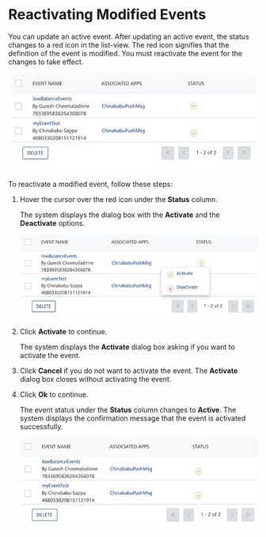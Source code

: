                             


Reactivating Modified Events
============================

You can update an active event. After updating an active event, the status changes to a red icon in the list-view. The red icon signifies that the definition of the event is modified. You must reactivate the event for the changes to take effect.

![](../Resources/Images/Engagement/Events/republishevent_637x157.png)

To reactivate a modified event, follow these steps:

1.  Hover the cursor over the red icon under the **Status** column.
    
    The system displays the dialog box with the **Activate** and the **Deactivate** options.
    
    ![](../Resources/Images/Engagement/Events/republishingevent_2_601x144.png)
    
2.  Click **Activate** to continue.
    
    The system displays the **Activate** dialog box asking if you want to activate the event.
    
3.  Click **Cancel** if you do not want to activate the event. The **Activate** dialog box closes without activating the event.
4.  Click **Ok** to continue.
    
    The event status under the **Status** column changes to **Active**. The system displays the confirmation message that the event is activated successfully.
    
    ![](../Resources/Images/Engagement/Events/republishingevent_3_589x141.png)
